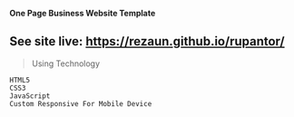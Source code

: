  
**One Page Business Website Template**

## See site live: https://rezaun.github.io/rupantor/

> Using Technology
```
HTML5
CSS3
JavaScript
Custom Responsive For Mobile Device
```
